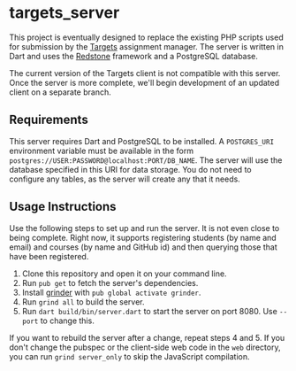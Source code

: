 # targets_server #

This project is eventually designed to replace the existing PHP scripts used for submission by the [Targets][client_github] assignment manager. The server is written in Dart and uses the [Redstone][redstone] framework and a PostgreSQL database.

The current version of the Targets client is not compatible with this server. Once the server is more complete, we'll begin development of an updated client on a separate branch.

## Requirements ##

This server requires Dart and PostgreSQL to be installed. A `POSTGRES_URI` environment variable must be available in the form `postgres://USER:PASSWORD@localhost:PORT/DB_NAME`. The server will use the database specified in this URI for data storage. You do not need to configure any tables, as the server will create any that it needs.

## Usage Instructions ##

Use the following steps to set up and run the server. It is not even close to being complete. Right now, it supports registering students (by name and email) and courses (by name and GitHub id) and then querying those that have been registered.

1. Clone this repository and open it on your command line.
2. Run `pub get` to fetch the server's dependencies.
3. Install [grinder][grinder] with `pub global activate grinder`.
4. Run `grind all` to build the server.
5. Run `dart build/bin/server.dart` to start the server on port 8080. Use `--port` to change this.

If you want to rebuild the server after a change, repeat steps 4 and 5. If you don't change the pubspec or the client-side web code in the `web` directory, you can run `grind server_only` to skip the JavaScript compilation.

[client_github]: https://github.com/dart-targets/targets
[redstone]: http://redstonedart.org
[grinder]: https://pub.dartlang.org/package/grinder